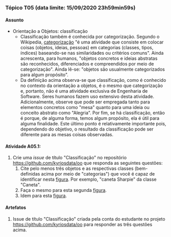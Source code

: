 ### Tópico T05 (data limite: **15/09/2020 23h59min59s**)

#### Assunto

- Orientação a Objetos: classificação
  - Classificação também é conhecida por categorização. Segundo o Wikipedia,
    [categorização](https://en.wikipedia.org/wiki/Categorization) "é uma atividade que consiste em colocar coisas (objetos, ideias, pessoas) em categorias (classes, tipos, índices) baseando-se nas similaridades ou critérios comuns". Ainda acrescenta, para humanos, "objetos concretos e ideias abstratas são reconhecidos, diferenciados e compreendidos por meio de categorização". Ainda lê-se: "objetos são usualmente categorizados para algum propósito".
  - Da definição acima observa-se que classificação, como é conhecido no contexto da orientação a objetos, é o mesmo que categorização e, portanto, não é uma atividade exclusiva de Engenharia de Software. Seres humanos fazem uso extensivo desta atividade. Adicionalmente, observe que pode ser empregada tanto para elementos concretos como "mesa" quanto para uma ideia ou conceito abstrato como "Alegria". Por fim, se há classificação, então é porque, de alguma forma, temos algum propósito, ela é útil para alguma finalidade. Este último ponto é relativamente importante pois, dependendo do objetivo, o resultado da classificação pode ser diferente para as mesas coisas observadas.

#### Atividade A05.1:

1. Crie uma _issue_ de título "Classificação" no repositório https://github.com/kyriosdata/oo que responda as seguintes questões:
   1. Cite pelo menos três objetos e as respectivas classes (bem-definidas acima por meio de "categorias") que você é capaz de identificar nesta [figura](../media/classe-01.pdf). Por exemplo, "caneta Sharpie" da classe "Caneta".
   1. Faça o mesmo para esta segunda [figura](../media/classe-02.pdf).
   1. Idem para esta [figura](../media/classe-03.pdf).

#### Artefatos

1. Issue de título "Classificação" criada pela conta do estudante no projeto https://github.com/kyriosdata/oo para responder as três questões acima.
